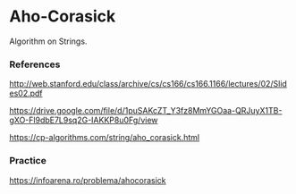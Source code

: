 # Aho-Corasick

Algorithm on Strings.

### References 

http://web.stanford.edu/class/archive/cs/cs166/cs166.1166/lectures/02/Slides02.pdf

https://drive.google.com/file/d/1puSAKcZT_Y3fz8MmYGOaa-QRJuyX1TB-gXO-Fl9dbE7L9sq2G-IAKKP8u0Fg/view

https://cp-algorithms.com/string/aho_corasick.html

### Practice

https://infoarena.ro/problema/ahocorasick
